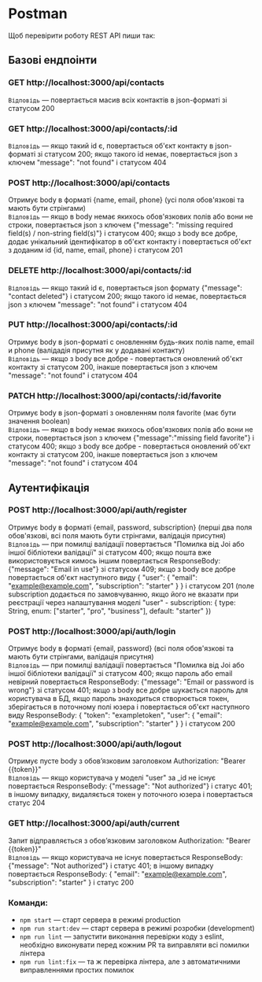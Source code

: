 # Postman

Щоб перевірити роботу REST API пиши так:

## Базові ендпоінти

### GET http://localhost:3000/api/contacts

`Відповідь` &mdash; повертається масив всіх контактів в json-форматі зі статусом 200

### GET http://localhost:3000/api/contacts/:id

`Відповідь` &mdash; якщо такий id є, повертається об'єкт контакту в json-форматі зі статусом 200; якщо такого id немає, повертається json з ключем "message": "not found" і статусом 404

### POST http://localhost:3000/api/contacts

Отримує body в форматі {name, email, phone} (усі поля обов'язкові та мають бути стрінгами) <br> `Відповідь` &mdash; якщо в body немає якихось обов'язкових полів або вони не строки, повертається json з ключем {"message": "missing required field(s) / non-string field(s)"} і статусом 400; якщо з body все добре, додає унікальний ідентифікатор в об'єкт контакту i повертається об'єкт з доданим id {id, name, email, phone} і статусом 201

### DELETE http://localhost:3000/api/contacts/:id

`Відповідь` &mdash; якщо такий id є, повертається json формату {"message": "contact deleted"} і статусом 200; якщо такого id немає, повертається json з ключем "message": "not found" і статусом 404

### PUT http://localhost:3000/api/contacts/:id

Отримує body в json-форматі c оновленням будь-яких полів name, email и phone (валідадія присутня як у додавані контакту)<br> `Відповідь` &mdash; якщо з body всe добре - повертається оновлений об'єкт контакту зі статусом 200, інакше повертається json з ключем "message": "not found" і статусом 404

### PATCH http://localhost:3000/api/contacts/:id/favorite

Отримує body в json-форматі з оновленням поля favorite (має бути значення boolean)<br> `Відповідь` &mdash; якщо в body немає якихось обов'язкових полів або вони не строки, повертається json з ключем {"message":"missing field favorite"} і статусом 400; якщо з body всe добре - повертається оновлений об'єкт контакту зі статусом 200, інакше повертається json з ключем "message": "not found" і статусом 404

## Аутентифікація

### POST http://localhost:3000/api/auth/register

Отримує body в форматі {email, password, subscription} (перші два поля обов'язкові, всі поля мають бути стрінгами, валідація присутня) <br> `Відповідь` &mdash; при помилці валідації повертається "Помилка від Joi або іншої бібліотеки валідації" зі статусом 400; якщо пошта вже використовується кимось іншим повертається ResponseBody: {"message": "Email in use"} зі статусом 409; якщо з body все добре повертається об'єкт наступного виду { "user": { "email": "example@example.com", "subscription": "starter" } } і статусом 201 (поле subscription додається по замовчуванню, якщо його не вказати при реєстрації через налаштування моделі "user" - subscription: { type: String, enum: ["starter", "pro", "business"], default: "starter" })

### POST http://localhost:3000/api/auth/login

Отримує body в форматі {email, password} (всі поля обов'язкові та мають бути стрінгами, валідація присутня) <br> `Відповідь` &mdash; при помилці валідації повертається "Помилка від Joi або іншої бібліотеки валідації" зі статусом 400; якщо пароль або email невірний повертається ResponseBody: {"message": "Email or password is wrong"} зі статусом 401; якщо з body все добре шукається пароль для користувача в БД, якщо пароль знаходиться створюється токен, зберігається в поточному полі юзера і повертається об'єкт наступного виду ResponseBody: { "token": "exampletoken", "user": { "email": "example@example.com", "subscription": "starter" } } і статусом 200

### POST http://localhost:3000/api/auth/logout

Отримує пусте body з обовʼязковим заголовком Authorization: "Bearer {{token}}" <br> `Відповідь` &mdash; якщо користувача у моделі "user" за \_id не існує повертається ResponseBody: {"message": "Not authorized"} і статус 401; в іншому випадку, видаляється токен у поточного юзера і повертається статус 204

### GET http://localhost:3000/api/auth/current

Запит відправляється з обовʼязковим заголовком Authorization: "Bearer {{token}}" <br> `Відповідь` &mdash; якщо користувача не існує повертається ResponseBody: {"message": "Not authorized"} і статус 401; в іншому випадку повертається ResponseBody: { "email": "example@example.com", "subscription": "starter" } і статус 200

### Команди:

- `npm start` &mdash; старт сервера в режимі production
- `npm run start:dev` &mdash; старт сервера в режимі розробки (development)
- `npm run lint` &mdash; запустити виконання перевірки коду з eslint, необхідно виконувати перед кожним PR та виправляти всі помилки лінтера
- `npm run lint:fix` &mdash; та ж перевірка лінтера, але з автоматичними виправленнями простих помилок
